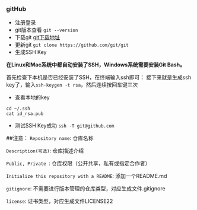 ### gitHub
* 注册登录
* git版本查看 `git --version`
* 下载git [git下载地址](https://git-scm.com/downloads)
* 更新git `git clone https://github.com/git/git  `
* 生成SSH Key

**在Linux和Mac系统中都自动安装了SSH，Windows系统需要安装Git Bash。**

首先检查下本机是否已经安装了SSH，在终端输入ssh即可：
接下来就是生成ssh key了，输入`ssh-keygen -t rsa`，然后连续按回车键三次

* 查看本地的key


```
cd ~/.ssh
cat id_rsa.pub
```
* 测试SSH Key成功
`ssh -T git@github.com`

##注意：
`Repository name`: 仓库名称

`Description(可选)`: 仓库描述介绍

`Public, Private `: 仓库权限（公开共享，私有或指定合作者）

`Initialize this repository with a README`: 添加一个README.md

`gitignore`: 不需要进行版本管理的仓库类型，对应生成文件.gitignore

`license`: 证书类型，对应生成文件LICENSE22
